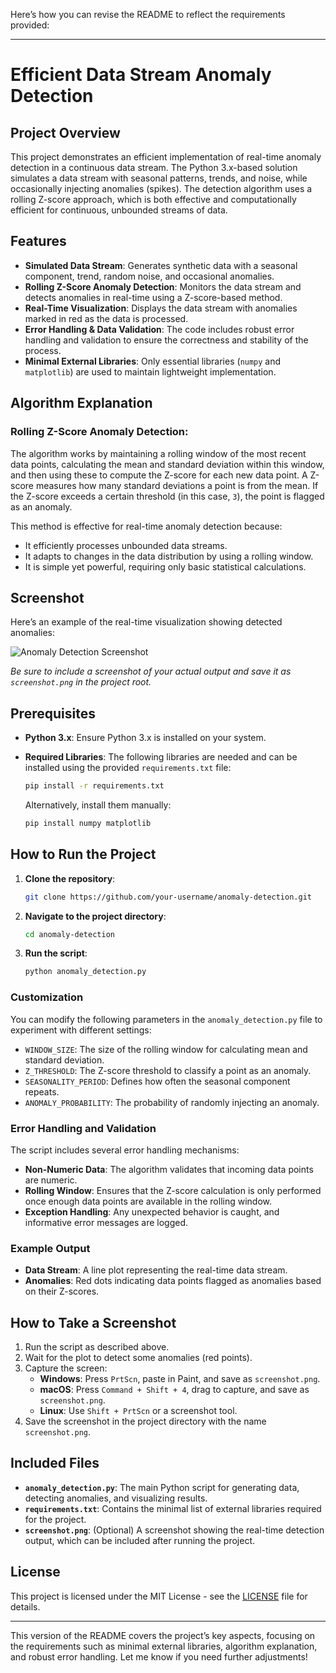 Here’s how you can revise the README to reflect the requirements provided:

---

# Efficient Data Stream Anomaly Detection

## Project Overview

This project demonstrates an efficient implementation of real-time anomaly detection in a continuous data stream. The Python 3.x-based solution simulates a data stream with seasonal patterns, trends, and noise, while occasionally injecting anomalies (spikes). The detection algorithm uses a rolling Z-score approach, which is both effective and computationally efficient for continuous, unbounded streams of data.

## Features

- **Simulated Data Stream**: Generates synthetic data with a seasonal component, trend, random noise, and occasional anomalies.
- **Rolling Z-Score Anomaly Detection**: Monitors the data stream and detects anomalies in real-time using a Z-score-based method.
- **Real-Time Visualization**: Displays the data stream with anomalies marked in red as the data is processed.
- **Error Handling & Data Validation**: The code includes robust error handling and validation to ensure the correctness and stability of the process.
- **Minimal External Libraries**: Only essential libraries (`numpy` and `matplotlib`) are used to maintain lightweight implementation.

## Algorithm Explanation

### Rolling Z-Score Anomaly Detection:

The algorithm works by maintaining a rolling window of the most recent data points, calculating the mean and standard deviation within this window, and then using these to compute the Z-score for each new data point. A Z-score measures how many standard deviations a point is from the mean. If the Z-score exceeds a certain threshold (in this case, `3`), the point is flagged as an anomaly.

This method is effective for real-time anomaly detection because:
- It efficiently processes unbounded data streams.
- It adapts to changes in the data distribution by using a rolling window.
- It is simple yet powerful, requiring only basic statistical calculations.

## Screenshot

Here’s an example of the real-time visualization showing detected anomalies:

![Anomaly Detection Screenshot](screenshot.png)

*Be sure to include a screenshot of your actual output and save it as `screenshot.png` in the project root.*

## Prerequisites

- **Python 3.x**: Ensure Python 3.x is installed on your system.
- **Required Libraries**: The following libraries are needed and can be installed using the provided `requirements.txt` file:
  ```bash
  pip install -r requirements.txt
  ```

  Alternatively, install them manually:
  ```bash
  pip install numpy matplotlib
  ```

## How to Run the Project

1. **Clone the repository**:
   ```bash
   git clone https://github.com/your-username/anomaly-detection.git
   ```

2. **Navigate to the project directory**:
   ```bash
   cd anomaly-detection
   ```

3. **Run the script**:
   ```bash
   python anomaly_detection.py
   ```

### Customization

You can modify the following parameters in the `anomaly_detection.py` file to experiment with different settings:
- `WINDOW_SIZE`: The size of the rolling window for calculating mean and standard deviation.
- `Z_THRESHOLD`: The Z-score threshold to classify a point as an anomaly.
- `SEASONALITY_PERIOD`: Defines how often the seasonal component repeats.
- `ANOMALY_PROBABILITY`: The probability of randomly injecting an anomaly.

### Error Handling and Validation

The script includes several error handling mechanisms:
- **Non-Numeric Data**: The algorithm validates that incoming data points are numeric.
- **Rolling Window**: Ensures that the Z-score calculation is only performed once enough data points are available in the rolling window.
- **Exception Handling**: Any unexpected behavior is caught, and informative error messages are logged.

### Example Output

- **Data Stream**: A line plot representing the real-time data stream.
- **Anomalies**: Red dots indicating data points flagged as anomalies based on their Z-scores.

## How to Take a Screenshot

1. Run the script as described above.
2. Wait for the plot to detect some anomalies (red points).
3. Capture the screen:
   - **Windows**: Press `PrtScn`, paste in Paint, and save as `screenshot.png`.
   - **macOS**: Press `Command + Shift + 4`, drag to capture, and save as `screenshot.png`.
   - **Linux**: Use `Shift + PrtScn` or a screenshot tool.
4. Save the screenshot in the project directory with the name `screenshot.png`.

## Included Files

- **`anomaly_detection.py`**: The main Python script for generating data, detecting anomalies, and visualizing results.
- **`requirements.txt`**: Contains the minimal list of external libraries required for the project.
- **`screenshot.png`**: (Optional) A screenshot showing the real-time detection output, which can be included after running the project.

## License

This project is licensed under the MIT License - see the [LICENSE](LICENSE) file for details.

---

This version of the README covers the project’s key aspects, focusing on the requirements such as minimal external libraries, algorithm explanation, and robust error handling. Let me know if you need further adjustments!